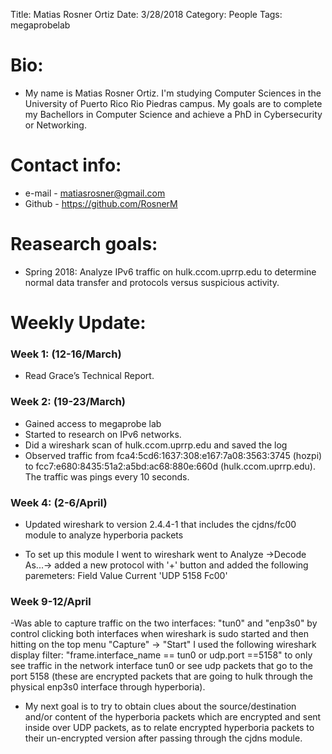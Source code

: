 Title: Matias Rosner Ortiz
Date: 3/28/2018
Category: People
Tags: megaprobelab

# Bio: 
   - My name is Matias Rosner Ortiz. I'm studying Computer Sciences in the University of Puerto Rico Rio Piedras campus. My goals are to complete my Bachellors in Computer Science and achieve a PhD in Cybersecurity or Networking.
    
# Contact info:

   - e-mail - <matiasrosner@gmail.com>
   - Github - <https://github.com/RosnerM>
  
# Reasearch goals:

   - Spring 2018: Analyze IPv6 traffic on hulk.ccom.uprrp.edu to determine normal data transfer and protocols versus suspicious activity.
  

  
  
# Weekly Update:

### Week 1: (12-16/March)
- Read Grace’s Technical Report.

### Week 2: (19-23/March)
- Gained access to megaprobe lab
- Started to research on IPv6 networks.
- Did a wireshark scan of hulk.ccom.uprrp.edu and saved the log   
- Observed traffic from fca4:5cd6:1637:308:e167:7a08:3563:3745 (hozpi) to fcc7:e680:8435:51a2:a5bd:ac68:880e:660d (hulk.ccom.uprrp.edu). The traffic was pings every 10 seconds.

### Week 4: (2-6/April)
- Updated wireshark to version 2.4.4-1 that includes the cjdns/fc00 module to analyze hyperboria packets

- To set up this module I went to wireshark went to Analyze ->Decode As...-> 
added a new protocol with '+' button and added the following paremeters:
Field	Value	Current
'UDP		5158	Fc00'

### Week 9-12/April
-Was able to capture traffic on the two interfaces: "tun0" and "enp3s0" by control clicking both interfaces when wireshark is sudo started and then hitting on the top menu "Capture" -> "Start"
I used the following wireshark display filter:
"frame.interface_name == tun0 or udp.port ==5158"
to only see traffic in the network interface tun0 or see udp packets that go to the port 5158 (these are encrypted packets that are going to hulk through the physical enp3s0 interface through hyperboria). 

- My next goal is to try to obtain clues about the source/destination and/or content of the hyperboria packets which are encrypted and sent inside over UDP packets, as to relate encrypted hyperboria packets to their un-encrypted version after passing through the cjdns module.
